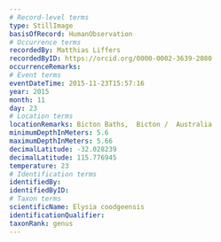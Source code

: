 ```yaml
---
# Record-level terms
type: StillImage
basisOfRecord: HumanObservation
# Occurrence terms
recordedBy: Matthias Liffers
recordedByID: https://orcid.org/0000-0002-3639-2080
occurrenceRemarks: 
# Event terms
eventDateTime: 2015-11-23T15:57:16
year: 2015
month: 11
day: 23
# Location terms
locationRemarks: Bicton Baths,  Bicton /  Australia
minimumDepthInMeters: 5.6
maximumDepthInMeters: 5.66
decimalLatitude: -32.028239
decimalLatitude: 115.776945
temperature: 23
# Identification terms
identifiedBy: 
identifiedByID: 
# Taxon terms
scientificName: Elysia coodgeensis
identificationQualifier: 
taxonRank: genus
---
```

